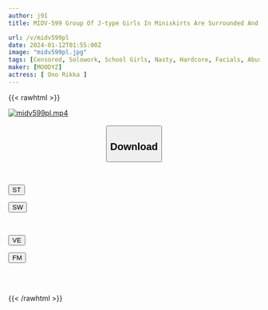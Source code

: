 ```yaml
---
author: j91
title: MIDV-599 Group Of J-type Girls In Miniskirts Are Surrounded And Molested While Commuting To School On The Train. Their Huge Butts Are Rubbed And Bukkake Is Shot In Semen. 18 Silent Rounds. Rikka Ono

url: /v/midv599pl
date: 2024-01-12T01:55:00Z
image: "midv599pl.jpg"
tags: [Censored, Solowork, School Girls, Nasty, Hardcore, Facials, Abuse, Huge Butt	]
maker: [MOODYZ]
actress: [ Ono Rikka ]
---
```



{{< rawhtml >}}

<div class="video" data-videoid="PGAYOr8k2Yt0q0B">
    <a href="javascript:;">
        <img src="/v/midv599pl/midv599pl.jpg" width="WIDTH" height="HEIGHT" alt="midv599pl.mp4" loading="lazy">
    </a>
</div>

<script type="text/javascript" src="https://j91.asia/asset/on-demand-st.js"></script>

<br>
  <link rel="stylesheet" href="https://j91.asia/asset/bs5.css">
  
  <center>
  <button class="btn btn-primary" type="button" data-bs-toggle="collapse" data-bs-target=".multi-collapse" aria-expanded="false" aria-controls="multiCollapseExample1 multiCollapseExample2"><h2>Download</h2></button></center>
</p>
<div class="row">
  <div class="col">
    <div class="collapse multi-collapse" id="multiCollapseExample1">
      <div class="card card-body">
	      	      <br>
<div class="buttons">  
<p><a href="https://streamtape.to/v/PGAYOr8k2Yt0q0B" target="_blank"><button class="btn-hover color-3"><i class="fa fa-download"></i> ST</button></a></p>
<p><a href="https://flaswish.com/nl0bvg0hqqz2" target="_blank"><button class="btn-hover color-2"><i class="fa fa-download"></i> SW</button></a></p></div>
    </div>
  </div>
</div>
  <div class="col">
    <div class="collapse multi-collapse" id="multiCollapseExample2">
      <div class="card card-body">
	      <br>
<div class="buttons">
<p><a href="javascript:;" target="_blank"><button class="btn-hover color-9"><i class="fa fa-download"></i> VE</button></a></p>
<p><a href="javascript:;" target="_blank"><button class="btn-hover color-8"><i class="fa fa-download"></i> FM</button></a></p></div>
<br><br>
      </div>
    </div>
  </div>
</div>

{{< /rawhtml >}}